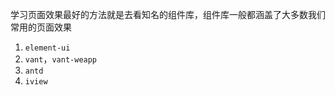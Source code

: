 学习页面效果最好的方法就是去看知名的组件库，组件库一般都涵盖了大多数我们常用的页面效果

1. `element-ui`
2. `vant`，`vant-weapp`
3. `antd`
4. `iview`